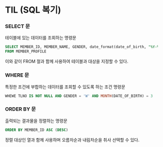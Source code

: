 # TIL (SQL 복기)

### SELECT 문

테이블에 있는 데이터를 조회하는 명령문

```sql
SELECT MEMBER_ID, MEMBER_NAME, GENDER, date_format(date_of_birth, "%Y-%m-%d") as DATE_OF_BIRTH
FROM MEMBER_PROFILE
```

이와 같이 FROM 절과 함께 사용하여 테이블과 대상을 지정할 수 있다.

### WHERE 문

특정한 조건에 부합하는 데이터를 조회할 수 있도록 하는 조건 명령문

```sql
WHEWE TLNO IS NOT NULL AND GENDER = 'W' AND MONTH(DATE_OF_BIRTH) = 3
```

### ORDER BY 문

출력되는 결과물을 정렬하는 명령문

```sql
ORDER BY MEMBER_ID ASC (DESC)
```

정렬 대상인 열과 함께 사용하며 오름차순과 내림차순을 취사 선택할 수 있다.